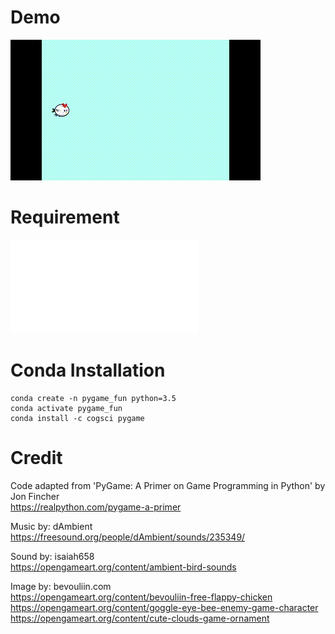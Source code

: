 # Demo
![demo](/capture/flying_n_crashing.gif)

# Requirement
![requirements.txt](/requirements.txt)

# Conda Installation   
```
conda create -n pygame_fun python=3.5
conda activate pygame_fun
conda install -c cogsci pygame
```

# Credit
Code adapted from 'PyGame: A Primer on Game Programming in Python' by Jon Fincher  
https://realpython.com/pygame-a-primer  

Music by: dAmbient  
https://freesound.org/people/dAmbient/sounds/235349/  

Sound by: isaiah658  
https://opengameart.org/content/ambient-bird-sounds  

Image by: bevouliin.com  
https://opengameart.org/content/bevouliin-free-flappy-chicken  
https://opengameart.org/content/goggle-eye-bee-enemy-game-character  
https://opengameart.org/content/cute-clouds-game-ornament  
